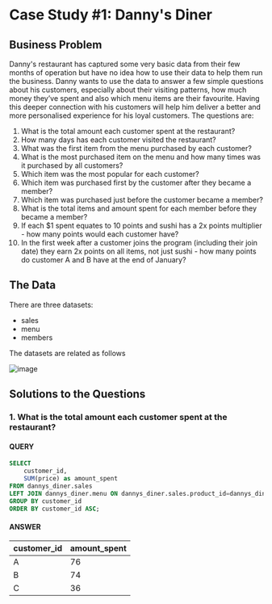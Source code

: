 # Case Study #1: Danny's Diner

## Business Problem
Danny's restaurant has captured some very basic data from their few months of operation but have no idea how to use their data to help them run the business. Danny wants to use the data to answer a few simple questions about his customers, especially about their visiting patterns, how much money they’ve spent and also which menu items are their favourite. Having this deeper connection with his customers will help him deliver a better and more personalised experience for his loyal customers.
The questions are:
1. What is the total amount each customer spent at the restaurant?
2. How many days has each customer visited the restaurant?
3. What was the first item from the menu purchased by each customer?
4. What is the most purchased item on the menu and how many times was it purchased by all customers?
5. Which item was the most popular for each customer?
6. Which item was purchased first by the customer after they became a member?
7. Which item was purchased just before the customer became a member?
8. What is the total items and amount spent for each member before they became a member?
9. If each $1 spent equates to 10 points and sushi has a 2x points multiplier - how many points would each customer have?
10. In the first week after a customer joins the program (including their join date) they earn 2x points on all items, not just sushi - how many points do customer A and B have at the end of January?

## The Data
There are three datasets:
* sales
* menu
* members

The datasets are related as follows

![image](https://github.com/LightIndustries/8_Week_SQL_Challenge/assets/52246820/324d2f38-3235-4cff-a1cd-3cc4bc78546d)

## Solutions to the Questions
### 1. What is the total amount each customer spent at the restaurant?
#### QUERY
```SQL
SELECT
  	customer_id,
    SUM(price) as amount_spent
FROM dannys_diner.sales
LEFT JOIN dannys_diner.menu ON dannys_diner.sales.product_id=dannys_diner.menu.product_id
GROUP BY customer_id
ORDER BY customer_id ASC;
```
#### ANSWER
|customer_id |amount_spent |
|------------|-------------|
|A           |        	 76|
|B           |           74|
|C	         |           36|
